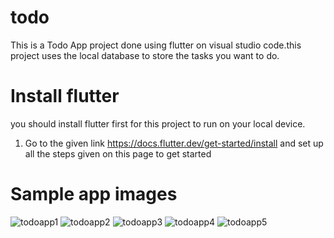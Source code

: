 # todo

This is a Todo App project done using flutter on visual studio code.this project uses the local database to store the tasks you want to do.

# Install flutter

you should install flutter first for this project to run on your local device.
1. Go to the given link https://docs.flutter.dev/get-started/install and set up all the steps given on this page to get started


# Sample app images
![todoapp1](https://github.com/user-attachments/assets/cc0d805b-73aa-45a5-9a30-36a96fa49d72)
![todoapp2](https://github.com/user-attachments/assets/2c317dee-e084-4957-b017-6e50da1de69d)
![todoapp3](https://github.com/user-attachments/assets/24e2e302-de25-4f25-b069-1c6742bf15f3)
![todoapp4](https://github.com/user-attachments/assets/8193d7e4-cea0-4ac2-a86f-3d4cbf177e79)
![todoapp5](https://github.com/user-attachments/assets/28853dd1-f316-4c79-8570-0d37280855a0)


